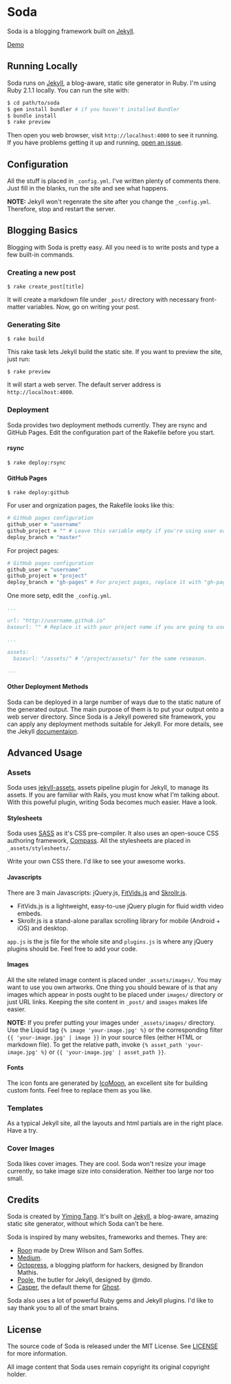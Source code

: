 # Soda

Soda is a blogging framework built on [Jekyll](http://jekyllrb.com/).

[Demo]( http://yimingtang.github.io/soda/)

## Running Locally

Soda runs on [Jekyll](https://github.com/jekyll/jekyll), a blog-aware, static site generator in Ruby. I'm using Ruby 2.1.1 locally. You can run the site with:

``` sh
$ cd path/to/soda
$ gem install bundler # if you haven't installed Bundler
$ bundle install
$ rake preview
```

Then open you web browser, visit `http://localhost:4000` to see it running. If you have problems getting it up and running, [open an issue](https://github.com/yimingtang/soda/issues/new).


## Configuration

All the stuff is placed in `_config.yml`. I've written plenty of comments there. Just fill in the blanks, run the site and see what happens.

**NOTE:** Jekyll won't regenrate the site after you change the `_config.yml`. Therefore, stop and restart the server.


## Blogging Basics

Blogging with Soda is pretty easy. All you need is to write posts and type a few built-in commands.

### Creating a new post

```
$ rake create_post[title]
```

It will create a markdown file under `_post/` directory with necessary front-matter variables. Now, go on writing your post.

### Generating Site

```
$ rake build
```

This rake task lets Jekyll build the static site. If you want to preview the site, just run:

```
$ rake preview
```

It will start a web server. The default server address is `http://localhost:4000`.

### Deployment

Soda provides two deployment methods currently. They are rsync and GitHub Pages. Edit the configuration part of the Rakefile before you start.

#### rsync

```
$ rake deploy:rsync
```

#### GitHub Pages

```
$ rake deploy:github
```

For user and orgnization pages, the Rakefile looks like this:

``` ruby
# GitHub pages configuration
github_user = "username"
github_project = "" # Leave this variable empty if you're using user or organization pages
deploy_branch = "master"
```

For project pages:

``` ruby
# GitHub pages configuration
github_user = "username"
github_project = "project"
deploy_branch = "gh-pages" # For project pages, replace it with "gh-pages"
```

One more setp, edit the `_config.yml`.

``` yaml
...

url: "http://username.github.io"
baseurl: "" # Replace it with your project name if you are going to use pages for project

...

assets:
  baseurl: "/assets/" # "/project/assets/" for the same reseason.

...
```

#### Other Deployment Methods

Soda can be deployed in a large number of ways due to the static nature of the generated output. The main purpose of them is to put your output onto a web server directory. Since Soda is a Jekyll powered site framework, you can apply any deployment methods suitable for Jekyll. For more details, see the Jekyll [documentaion](http://jekyllrb.com/docs/deployment-methods/).


## Advanced Usage

### Assets

Soda uses [jekyll-assets](https://github.com/ixti/jekyll-assets), assets pipeline plugin for Jekyll, to manage its assets. If you are familiar with Rails, you must know what I'm talking about. With this poweful plugin, writing Soda becomes much easier. Have a look.

#### Stylesheets

Soda uses [SASS](http://sass-lang.com/) as it's CSS pre-compiler. It also uses an open-souce CSS authoring framework, [Compass](http://compass-style.org/). All the stylesheets are placed in `_assets/stylesheets/`.

Write your own CSS there. I'd like to see your awesome works.

#### Javascripts

There are 3 main Javascripts: jQuery.js, [FitVids.js](https://github.com/davatron5000/FitVids.js) and [Skrollr.js](https://github.com/Prinzhorn/skrollr).

* FitVids.js is a lightweight, easy-to-use jQuery plugin for fluid width video embeds.
* Skrollr.js is a stand-alone parallax scrolling library for mobile (Android + iOS) and desktop.

`app.js` is the js file for the whole site and `plugins.js` is where any jQuery plugins should be. Feel free to add your code.

#### Images

All the site related image content is placed under `_assets/images/`. You may want to use you own artworks. One thing you should beware of is that any images which appear in posts ought to be placed under `images/` directory or just URL links. Keeping the site content in `_post/` and `images` makes life easier.

**NOTE:** If you prefer putting your images under `_assets/images/` directory. Use the Liquid tag `{% image 'your-image.jpg' %}` or the corresponding filter `{{ 'your-image.jpg' | image }}` in your source files (either HTML or markdown file). To get the relative path, invoke `{% asset_path 'your-image.jpg' %}` or `{{ 'your-image.jpg' | asset_path }}`.

#### Fonts

The icon fonts are generated by [IcoMoon](http://icomoon.io/), an excellent site for building custom fonts. Feel free to replace them as you like.


### Templates

As a typical Jekyll site, all the layouts and html partials are in the right place. Have a try.


### Cover Images

Soda likes cover images. They are cool. Soda won't resize your image currently, so take image size into consideration. Neither too large nor too small.

## Credits

Soda is created by [Yiming Tang](https://twitter.com/yiming_t). It's built on [Jekyll](https://github.com/jekyll/jekyll), a blog-aware, amazing static site generator, without which Soda can't be here.

Soda is inspired by many websites, frameworks and themes. They are:

* [Roon](https://roon.io/) made by Drew Wilson and Sam Soffes.
* [Medium](https://medium.com/).
* [Octopress](https://github.com/imathis/octopress), a blogging platform for hackers, designed by Brandon Mathis.
* [Poole](https://github.com/poole/poole), the butler for Jekyll, designed by @mdo.
* [Casper](https://github.com/TryGhost/Casper), the default theme for [Ghost](http://github.com/tryghost/ghost/).

Soda also uses a lot of powerful Ruby gems and Jekyll plugins. I'd like to say thank you to all of the smart brains.

## License

The source code of Soda is released under the MIT License. See [LICENSE](https://github.com/yimingtang/soda/blob/master/LICENSE) for more information.

All image content that Soda uses remain copyright its original copyright holder.
